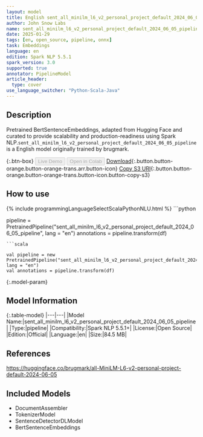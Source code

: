 ```yaml
---
layout: model
title: English sent_all_minilm_l6_v2_personal_project_default_2024_06_05_pipeline pipeline BertSentenceEmbeddings from brugmark
author: John Snow Labs
name: sent_all_minilm_l6_v2_personal_project_default_2024_06_05_pipeline
date: 2025-01-29
tags: [en, open_source, pipeline, onnx]
task: Embeddings
language: en
edition: Spark NLP 5.5.1
spark_version: 3.0
supported: true
annotator: PipelineModel
article_header:
  type: cover
use_language_switcher: "Python-Scala-Java"
---
```


## Description

Pretrained BertSentenceEmbeddings, adapted from Hugging Face and curated to provide scalability and production-readiness using Spark NLP.`sent_all_minilm_l6_v2_personal_project_default_2024_06_05_pipeline` is a English model originally trained by brugmark.

{:.btn-box}
<button class="button button-orange" disabled>Live Demo</button>
<button class="button button-orange" disabled>Open in Colab</button>
[Download](https://s3.amazonaws.com/auxdata.johnsnowlabs.com/public/models/sent_all_minilm_l6_v2_personal_project_default_2024_06_05_pipeline_en_5.5.1_3.0_1738193995235.zip){:.button.button-orange.button-orange-trans.arr.button-icon}
[Copy S3 URI](s3://auxdata.johnsnowlabs.com/public/models/sent_all_minilm_l6_v2_personal_project_default_2024_06_05_pipeline_en_5.5.1_3.0_1738193995235.zip){:.button.button-orange.button-orange-trans.button-icon.button-copy-s3}

## How to use



<div class="tabs-box" markdown="1">
{% include programmingLanguageSelectScalaPythonNLU.html %}
```python

pipeline = PretrainedPipeline("sent_all_minilm_l6_v2_personal_project_default_2024_06_05_pipeline", lang = "en")
annotations =  pipeline.transform(df)   

```
```scala

val pipeline = new PretrainedPipeline("sent_all_minilm_l6_v2_personal_project_default_2024_06_05_pipeline", lang = "en")
val annotations = pipeline.transform(df)

```
</div>

{:.model-param}
## Model Information

{:.table-model}
|---|---|
|Model Name:|sent_all_minilm_l6_v2_personal_project_default_2024_06_05_pipeline|
|Type:|pipeline|
|Compatibility:|Spark NLP 5.5.1+|
|License:|Open Source|
|Edition:|Official|
|Language:|en|
|Size:|84.5 MB|

## References

https://huggingface.co/brugmark/all-MiniLM-L6-v2-personal-project-default-2024-06-05

## Included Models

- DocumentAssembler
- TokenizerModel
- SentenceDetectorDLModel
- BertSentenceEmbeddings